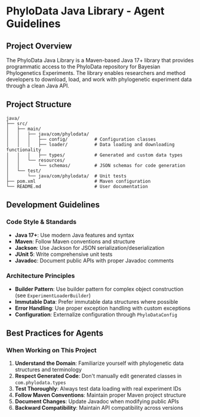 # PhyloData Java Library - Agent Guidelines

## Project Overview

The PhyloData Java Library is a Maven-based Java 17+ library that provides programmatic access to the PhyloData repository for Bayesian Phylogenetics Experiments. The library enables researchers and method developers to download, load, and work with phylogenetic experiment data through a clean Java API.

## Project Structure

```
java/
├── src/
│   ├── main/
│   │   ├── java/com/phylodata/
│   │   │   ├── config/          # Configuration classes
│   │   │   ├── loader/          # Data loading and downloading functionality
│   │   │   ├── types/           # Generated and custom data types
│   │   └── resources/
│   │       └── schemas/         # JSON schemas for code generation
│   └── test/
│       └── java/com/phylodata/  # Unit tests
├── pom.xml                      # Maven configuration
└── README.md                    # User documentation
```

## Development Guidelines

### Code Style & Standards

- **Java 17+**: Use modern Java features and syntax
- **Maven**: Follow Maven conventions and structure
- **Jackson**: Use Jackson for JSON serialization/deserialization
- **JUnit 5**: Write comprehensive unit tests
- **Javadoc**: Document public APIs with proper Javadoc comments

### Architecture Principles

- **Builder Pattern**: Use builder pattern for complex object construction (see `ExperimentLoaderBuilder`)
- **Immutable Data**: Prefer immutable data structures where possible
- **Error Handling**: Use proper exception handling with custom exceptions
- **Configuration**: Externalize configuration through `PhyloDataConfig`

## Best Practices for Agents

### When Working on This Project

1. **Understand the Domain**: Familiarize yourself with phylogenetic data structures and terminology
2. **Respect Generated Code**: Don't manually edit generated classes in `com.phylodata.types`
3. **Test Thoroughly**: Always test data loading with real experiment IDs
4. **Follow Maven Conventions**: Maintain proper Maven project structure
5. **Document Changes**: Update Javadoc when modifying public APIs
6. **Backward Compatibility**: Maintain API compatibility across versions
